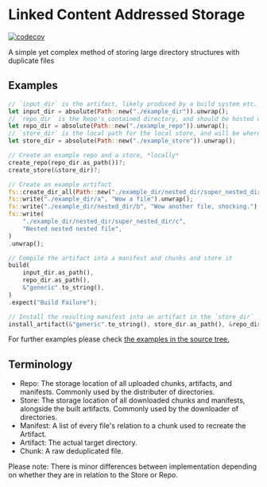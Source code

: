 # Linked Content Addressed Storage

[![codecov](https://codecov.io/gh/TimelessOS/LCAS/graph/badge.svg?token=5W9K4IK81O)](https://codecov.io/gh/TimelessOS/LCAS)

A simple yet complex method of storing large directory structures with duplicate files

## Examples

```rust
// `input_dir` is the artifact, likely produced by a build system etc. This is what we want to "transmit".
let input_dir = absolute(Path::new("./example_dir")).unwrap();
// `repo_dir` is the Repo's contained directory, and should be hosted on a web server, as a directory, etc.
let repo_dir = absolute(Path::new("./example_repo")).unwrap();
// `store_dir` is the local path for the local store, and will be where the Store is placed, and each artifact inside.
let store_dir = absolute(Path::new("./example_store")).unwrap();

// Create an example repo and a store, *locally*
create_repo(repo_dir.as_path())?;
create_store(&store_dir)?;

// Create an example artifact
fs::create_dir_all(Path::new("./example_dir/nested_dir/super_nested_dir")).unwrap();
fs::write("./example_dir/a", "Wow a file").unwrap();
fs::write("./example_dir/nested_dir/b", "Wow another file, shocking.").unwrap();
fs::write(
    "./example_dir/nested_dir/super_nested_dir/c",
    "Nested nested nested file",
)
.unwrap();

// Compile the artifact into a manifest and chunks and store it
build(
    input_dir.as_path(),
    repo_dir.as_path(),
    &"generic".to_string(),
)
.expect("Build Failure");

// Install the resulting manifest into an artifact in the `store_dir`
install_artifact(&"generic".to_string(), store_dir.as_path(), &repo_dir);
```

For further examples please check [the examples in the source tree.](https://github.com/TimelessOS/LCAS/tree/main/examples)

## Terminology

- Repo: The storage location of all uploaded chunks, artifacts, and manifests. Commonly used by the distributer of directories.
- Store: The storage location of all downloaded chunks and manifests, alongside the built artifacts. Commonly used by the downloader of directories.
- Manifest: A list of every file's relation to a chunk used to recreate the Artifact.
- Artifact: The actual target directory.
- Chunk: A raw deduplicated file.

Please note: There is minor differences between implementation depending on whether they are in relation to the Store or Repo.
